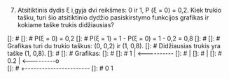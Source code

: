 7. Atsitiktinis dydis ξ i˛gyja dvi reikšmes: 0 ir 1, P (ξ = 0) = 0,2. Kiek trukio tašku˛ turi šio
atsitiktinio dydžio pasiskirstymo funkcijos grafikas ir kokiame taške trukis didžiausias?

[]: # 
[]: # P(ξ = 0) = 0,2
[]: # P(ξ = 1) = 1 - P(ξ = 0) = 1 - 0,2 = 0,8
[]: # 
[]: # Grafikas turi du trukio taškus: (0, 0,2) ir (1, 0,8).
[]: # Didžiausias trukis yra taške (1, 0,8).
[]: # 
[]: # Grafikas:
[]: # 
[]: # 1   |            <----------
[]: #     |
[]: #     |
[]: # 0.2 | <---------o        
[]: #     +-----------------------
[]: #       0         1

